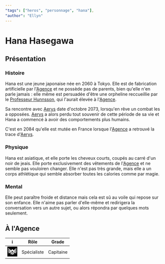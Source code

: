 ```yaml
---
"tags": ["heros", "personnage", "hana"],
"author": "Ellyn"
---
```


# Hana Hasegawa

## Présentation
### Histoire
Hana est une jeune japonaise née en 2060 à Tokyo. Elle 
est de fabrication artificielle par l'[Agence]() et ne 
possède pas de parents, bien qu'elle n'en parle jamais
: elle même est persuadée d'être une orpheline 
reccueillie par le [Professeur Hunnsson](), qui
l'aurait élevée à l'[Agence](). 

Sa rencontre avec [Aerys]() date d'octobre 2073, 
lorsqu'en rêve un combat les a opposées. [Aerys]() a 
alors perdu tout souvenir de cette période de sa vie
et Hana a commencé à avoir des comportements plus
humains.

C'est en 2084 qu'elle est mutée en France lorsque 
l'[Agence]() a retrouvé la trace d'[Aerys]().

### Physique
Hana est asiatique, et elle porte les cheveux courts,
coupés au carré d'un noir de jeais. Elle porte 
exclusivement des vêtements de l'[Agence]() et ne
semble pas vouloiren changer. Elle n'est pas très
grande, mais elle a un corps athlétique qui semble
absorber toutes les calories comme par magie.

### Mental
Elle peut paraître froide et distance mais cela est
sû au voile qui repose sur son enfance. Elle n'aime
pas parler d'elle-même et redirigera la conversation
vers un autre sujet, ou alors répondra par quelques
mots seulement.

## À l'Agence
| i   | Rôle | Grade |
|:---:|:----:|:-----:|
| ![](https://github.com/elemarch/elemarch.github.io/blob/master/pictures/freedom-dove-small.png?raw=true) | Spécialiste | Capitaine |